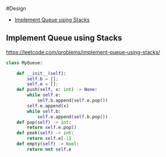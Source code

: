 #Design

+ [Implement Queue using Stacks](#implement-queue-using-stacks)
## Implement Queue using Stacks

https://leetcode.com/problems/implement-queue-using-stacks/

```python 
class MyQueue:

    def __init__(self):
        self.b = [];
        self.e = [];
    def push(self, x: int) -> None:
        while self.e:
            self.b.append(self.e.pop())
        self.e.append(x)
        while self.b:
            self.e.append(self.b.pop())
    def pop(self) -> int:
        return self.e.pop()
    def peek(self) -> int:
        return self.e[-1]
    def empty(self) -> bool:
        return not self.e

```

